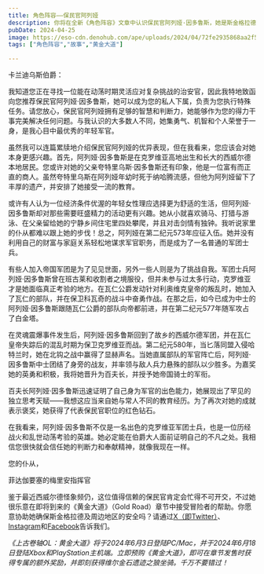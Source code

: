 ```yaml
---
title: 角色阵容——保民官阿列娅
description: 你将在全新《角色阵容》文章中认识保民官阿列娅·因多鲁斯，她是斯金格拉德的卡兰迪乌斯伯爵麾下的一名精英干事！
pubDate: 2024-04-25
image: https://eso-cdn.denohub.com/ape/uploads/2024/04/72fe2935868aa2f5dd17b7e8c68835e7.jpg
tags: ["角色阵容","故事","黄金大道"]

---
```


卡兰迪乌斯伯爵：

我知道您正在寻找一位能在动荡时期灵活应对复杂挑战的治安官，因此我特地致函向您推荐保民官阿列娅·因多鲁斯，她可以成为您的私人下属，负责为您执行特殊任务。请您放心，保民官阿列娅拥有足够的智慧和判断力，她能够作为您的得力干事完美解决任何问题。与我认识的大多数人不同，她集勇气、机智和个人荣誉于一身，是我心目中最优秀的年轻军官。

虽然我可以连篇累牍地介绍保民官阿列娅的优异表现，但在我看来，您应该会对她本身更感兴趣。首先，阿列娅·因多鲁斯是在克罗维亚高地出生和长大的西威尔德本地居民。您或许对她的父亲夸特里乌斯·因多鲁斯还有印象，他是一位富有而正直的商人。虽然夸特里乌斯在阿列娅年幼时死于纳哈腾流感，但他为阿列娅留下了丰厚的遗产，并安排了她接受一流的教育。

或许有人认为一位经济条件优渥的年轻女性理应选择更为舒适的生活，但阿列娅·因多鲁斯却对那些需要旺盛精力的活动更有兴趣。她从小就喜欢骑马、打猎与游泳、在父亲留给她的宁静乡间住宅里四处攀爬，并且对击剑情有独钟。我听说家里的仆从都难以跟上她的步伐！总之，阿列娅在第二纪元573年应征入伍。她并没有利用自己的财富与家庭关系轻松地谋求军官职务，而是成为了一名普通的军团士兵。

有些人加入帝国军团是为了见见世面，另外一些人则是为了挑战自我。军团士兵阿列娅·因多鲁斯曾在班古莱和收割者之境服役，但并未参与过太多行动，克罗维亚才是她面临真正考验的地方。在瓦仁公爵发动针对利奥维克皇帝的叛乱时，她加入了瓦仁的部队，并在保卫科瓦奇的战斗中奋勇作战。在那之后，如今已成为中士的阿列娅·因多鲁斯跟随瓦仁公爵的部队向帝都前进，并在第二纪元577年随军攻占了白金塔。

在灵魂震爆事件发生后，阿列娅·因多鲁斯回到了故乡的西威尔德军团，并在瓦仁皇帝失踪后的混乱时期为保卫克罗维亚而战。第二纪元580年，当匕落同盟入侵哈特兰时，她在北钩之战中赢得了显赫声名。当她直属部队的军官阵亡后，阿列娅·因多鲁斯中士团结了身旁的战友，并率领与敌人兵力悬殊的部队以少胜多。为嘉奖她的英勇和积极，我将她晋升为百夫长，并授予她帝国骑士的军衔。

百夫长阿列娅·因多鲁斯迅速证明了自己身为军官的出色能力，她展现出了罕见的独立思考天赋——我想这应当来自她与常人不同的教育经历。为了再次对她的成就表示褒奖，她获得了代表保民官职位的红色钻石。

在我看来，阿列娅·因多鲁斯不仅是一名出色的克罗维亚军团士兵，也是一位历经战火和乱世动荡考验的英雄。她必定能在伯爵大人面前证明自己的不凡之处。我相信您很快就会信任她的判断力和奉献精神，就像我现在一样。

您的仆从，

菲达伽要塞的梅里安指挥官

鉴于最近西威尔德怪象频仍，这位值得信赖的保民官肯定会忙得不可开交，不过她很乐意在即将到来的《黄金大道》（Gold
Road）章节中接受冒险者的帮助。你愿意协助她确保斯金格拉德及周边地区的安全吗？请通过[X（即Twitter）](https://twitter.com/TESOnline)、[Instagram](https://www.instagram.com/elderscrollsonline/)和[Facebook](https://www.facebook.com/elderscrollsonline)告诉我们。 

_《上古卷轴OL：黄金大道》将于2024年6月3日登陆PC/Mac，并于2024年6月18日登陆Xbox和PlayStation主机端。立即预购《黄金大道》，即可在章节发售时获得专属的额外奖励，并即刻获得维尔金石遗迹之狼坐骑。千万不要错过！_

